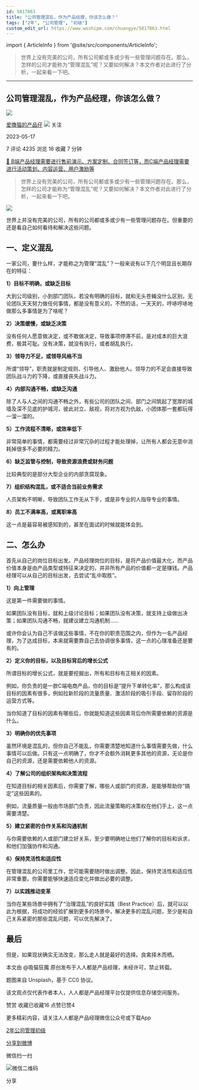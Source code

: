 ```yaml
---
id: 5817863
title: "公司管理混乱，作为产品经理，你该怎么做？"
tags: ["2年", "公司管理", "初级"]
custom_edit_url: https://www.woshipm.com/chuangye/5817863.html
---
```

import { ArticleInfo } from '@site/src/components/ArticleInfo';

<ArticleInfo
    author="爱撸猫的产品仔"
    authorLink="https://www.woshipm.com/u/259411"
    published="2023-05-17"
    views={4235}
    comments={7}
    collects={16}
/>

> 世界上没有完美的公司，所有公司都或多或少有一些管理问题存在。那么，怎样的公司才能称为“管理混乱”呢？又要如何解决？本文作者对此进行了分析，一起来看一下吧。

---

## 公司管理混乱，作为产品经理，你该怎么做？

[![](https://static.woshipm.com/view/woshipm_api_def_20250210173327_4311.jpg?imageView2/1/w/72/h/72/q/100)](https://www.woshipm.com/u/259411)

[爱撸猫的产品仔](https://www.woshipm.com/u/259411) ![](https://static.woshipm.com/tag/1101_1@2x.png) 关注

2023-05-17

7 评论 4235 浏览 16 收藏 7 分钟

[🔗 B端产品经理需要进行售前演示、方案定制、合同签订等，而C端产品经理需要进行活动策划、内容运营、用户激励等](https://ke.qidianla.com/courses/bcpm)

> 世界上没有完美的公司，所有公司都或多或少有一些管理问题存在。那么，怎样的公司才能称为“管理混乱”呢？又要如何解决？本文作者对此进行了分析，一起来看一下吧。

![](https://image.woshipm.com/2023/04/14/85ddeba4-daa1-11ed-95a1-00163e0b5ff3.png)

世界上并没有完美的公司，所有的公司都或多或少有一些管理问题存在。但重要的还是看自己如何看待和解决这些问题。

## 一、定义混乱

一家公司，要什么样，才能称之为管理“混乱”？一般来说有以下几个明显且长期存在的特征：

**1）目标不明确，或缺乏目标**

大到公司级别，小到部门团队，若没有明确的目标，就和无头苍蝇没什么区别，无论团队天天努力做任何事情，都是没有意义的，不然的话，一天天的，哼哧哼哧地做那么多事情是为了啥呢？

**2）决策缓慢，或缺乏决策**

没有任何人愿意做决定，或不敢做决定，导致事项停滞不前，是对成本的巨大浪费，极其可耻。没有决策，就没有执行，或者胡乱执行。

**3）领导力不足，或领导风格不当**

所谓“领导”，职责就是制定规则、引导他人、激励他人。领导力的不足会直接导致团队战斗力的下降，或直接丧失战斗力。

**4）内部沟通不畅，或缺乏沟通**

除了人与人之间的沟通不畅之外，有些公司的团队之间、部门之间筑起了宽厚的城墙及深不见底的护城河，彼此对立、敌视，将对方视为仇敌，小团体那一套都玩得一溜一溜的。

**5）工作流程不清晰，或效率低下**

非常简单的事情，都需要经过非常冗杂的过程才能处理掉，让所有人都会无意中消耗掉很多不必要的精力。

**6）缺乏监管与控制，导致资源浪费或财务问题**

比较典型的是部分大型企业的内部贪腐现象。

**7）组织结构混乱，或不适合当前业务需求**

人员架构不明晰，导致团队工作无从下手，或是非专业的人指导专业的事情。

**8）员工不满率高，或离职率高**

这一点是最容易被感知到的，甚至在面试的时候就能体会到。

## 二、怎么办

首先从自己的岗位目标出发。产品经理岗位的目标，是将产品价值最大化，而产品价值本身是由产品类型或特征来决定的，并非所有产品的价值都一定是赚钱。产品经理可以从自己的目标出发，去尝试“乱中取胜”。

**1）向上管理**

这是第一件需要做的事情。

如果团队没有目标，就和上级讨论目标；如果团队没有决策，就支持上级做出决策；如果团队沟通不畅，就建议建立沟通机制……

或许你会认为自己不该做这些事情，不在你的职责范围之内，但作为一名产品经理，为了达成目标，本来就需要靠自己去协调很多事情，这一点的心理准备还是要有的。

**2）定义你的目标，以及目标背后的增长公式**

所谓目标的增长公式，就是要挖掘出，所有和目标有正相关的因素。

例如，你负责的是一款C端电商产品，你的目标是“提升下单转化率”，那么构成该目标的因素有很多，例如拉新阶段的流量质量、激活阶段的吸引手段、留存阶段的运营方式等。

当你知道了目标的因素有哪些后，你就能知道这些因素背后你所需要依赖的资源是什么。

**3）明确你的优先事项**

虽然环境是混乱的，但你自己不能乱，你需要清楚地知道什么事情需要先做，什么事情可以后做。只有这一点明确了，你才不会额外消耗更多其他的资源，无论是你自己的资源，还是需要依赖他人的资源。

**4）了解公司的组织架构和决策流程**

在知道目标的相关因素后，你需要了解，哪些人或部门的资源，是能够帮助你“搞定”这些因素的。

例如，流量质量一般由市场部门负责，因此流量策略的决策权在他们手上，这一点需要清楚。

**5）建立紧密的合作关系和沟通机制**

与你需要依赖的人或部门建立好关系，至少要明确地让他们了解你的目标和诉求，和他们加强协作和沟通。

**6）保持灵活性和适应性**

在管理混乱的公司里工作，您可能需要随时做出调整。因此，保持灵活性和适应性非常重要。你需要能够快速适应变化并做出必要的调整。

**7）以实践推动变革**

当你在某些场景中拥有了“治理混乱”的良好实践（Best Practice）后，就可以以此为根据，将成功的经验扩展到更多的场景中，解决更多的混乱问题，至少是和自己关系紧密的那些混乱问题，可以优先解决了。

## 最后

但是，如果现状确实无法改变，那么走人就是最好的选择。良禽择木而栖。

本文由 @吸猫狂魔 原创发布于人人都是产品经理，未经许可，禁止转载。

题图来自 Unsplash，基于 CC0 协议。

该文观点仅代表作者本人，人人都是产品经理平台仅提供信息存储空间服务。

赞赏 收藏已收藏16 点赞已赞4

更多精彩内容，请关注人人都是产品经理微信公众号或下载App

[2年](https://www.woshipm.com/tag/2%e5%b9%b4)[公司管理](https://www.woshipm.com/tag/%e5%85%ac%e5%8f%b8%e7%ae%a1%e7%90%86)[初级](https://www.woshipm.com/tag/%e5%88%9d%e7%ba%a7)

[分享到微博](https://service.weibo.com/share/share.php?appkey=2775287854&title=公司管理混乱，作为产品经理，你该怎么做？&url=https://www.woshipm.com/chuangye/5817863.html&pic=https://image.woshipm.com/2023/04/14/85ddeba4-daa1-11ed-95a1-00163e0b5ff3.png)

微信扫一扫

![微信二维码](https://api.pwmqr.com/qrcode/create/?url=https://www.woshipm.com/chuangye/5817863.html)

分享